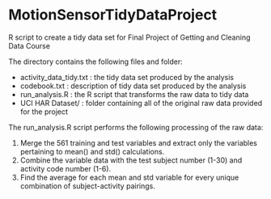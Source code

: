 # MotionSensorTidyDataProject
R script to create a tidy data set for Final Project of Getting and Cleaning Data Course

The directory contains the following files and folder:

- activity_data_tidy.txt : the tidy data set produced by the analysis
- codebook.txt : description of tidy data set produced by the analysis
- run_analysis.R : the R script that transforms the raw data to tidy data
- UCI HAR Dataset/ : folder containing all of the original raw data provided for the project

The run_analysis.R script performs the following processing of the raw data:

1. Merge the 561 training and test variables and extract only the variables pertaining to mean() and std() calculations.
2. Combine the variable data with the test subject number (1-30) and activity code number (1-6).
3. Find the average for each mean and std variable for every unique combination of subject-activity pairings.
